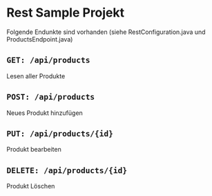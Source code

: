 # Rest Sample Projekt

Folgende Endunkte sind vorhanden (siehe RestConfiguration.java und ProductsEndpoint.java)

## `GET: /api/products`

Lesen aller Produkte

## `POST: /api/products`

Neues Produkt hinzufügen

## `PUT: /api/products/{id}`

Produkt bearbeiten

## `DELETE: /api/products/{id}`

Produkt Löschen
